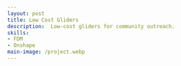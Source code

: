 ```yaml
---
layout: post
title: Low Cost Gliders
description:  Low-cost gliders for community outreach.
skills: 
- FDM
- Onshape
main-image: /project.webp 
---
```

